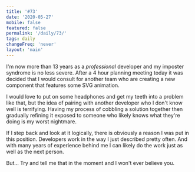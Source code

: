 ```yaml
---
title: '#73'
date: '2020-05-27'
mobile: false
featured: false
permalink: '/daily/73/'
tags: daily
changeFreq: 'never'
layout: 'main'
---
```


I'm now more than 13 years as a _professional_ developer and my imposter syndrome is no less severe. After a 4 hour planning meeting today it was decided that I would consult for another team who are creating a new component that features some SVG animation.

I would love to put on some headphones and get my teeth into a problem like that, but the idea of pairing with another developer who I don't know well is terrifying. Having my process of cobbling a solution together then gradually refining it exposed to someone who likely knows what they're doing is my worst nightmare.

If I step back and look at it logically, there is obviously a reason I was put in this position. Developers work in the way I just described pretty often. And with many years of experience behind me I can likely do the work just as well as the next person.

But... Try and tell me that in the moment and I won't ever believe you.
